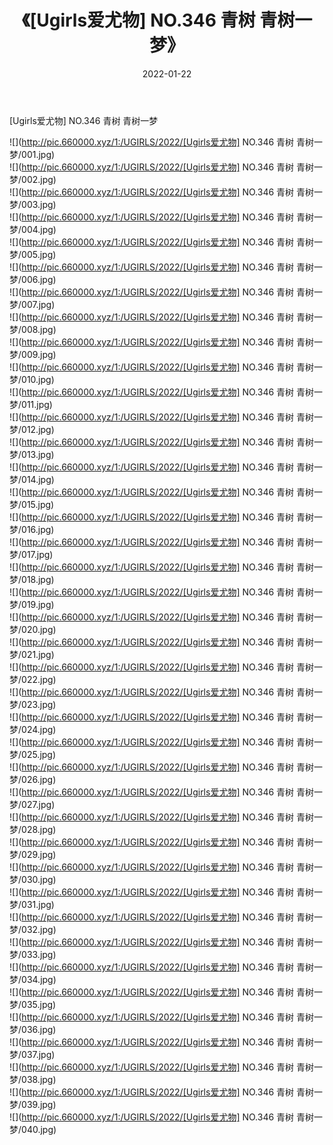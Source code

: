 ﻿---
layout: post
title:  《[Ugirls爱尤物] NO.346 青树 青树一梦》
date:   2022-01-22
img: http://pic.660000.xyz/1:/UGIRLS/2022/[Ugirls爱尤物] NO.346 青树 青树一梦/000.jpg
categories: [美女, 清纯, 唯美]
---

[Ugirls爱尤物] NO.346 青树 青树一梦

 ![](http://pic.660000.xyz/1:/UGIRLS/2022/[Ugirls爱尤物] NO.346 青树 青树一梦/001.jpg) <br>![](http://pic.660000.xyz/1:/UGIRLS/2022/[Ugirls爱尤物] NO.346 青树 青树一梦/002.jpg) <br>![](http://pic.660000.xyz/1:/UGIRLS/2022/[Ugirls爱尤物] NO.346 青树 青树一梦/003.jpg) <br>![](http://pic.660000.xyz/1:/UGIRLS/2022/[Ugirls爱尤物] NO.346 青树 青树一梦/004.jpg) <br>![](http://pic.660000.xyz/1:/UGIRLS/2022/[Ugirls爱尤物] NO.346 青树 青树一梦/005.jpg) <br>![](http://pic.660000.xyz/1:/UGIRLS/2022/[Ugirls爱尤物] NO.346 青树 青树一梦/006.jpg) <br>![](http://pic.660000.xyz/1:/UGIRLS/2022/[Ugirls爱尤物] NO.346 青树 青树一梦/007.jpg) <br>![](http://pic.660000.xyz/1:/UGIRLS/2022/[Ugirls爱尤物] NO.346 青树 青树一梦/008.jpg) <br>![](http://pic.660000.xyz/1:/UGIRLS/2022/[Ugirls爱尤物] NO.346 青树 青树一梦/009.jpg) <br>![](http://pic.660000.xyz/1:/UGIRLS/2022/[Ugirls爱尤物] NO.346 青树 青树一梦/010.jpg) <br>![](http://pic.660000.xyz/1:/UGIRLS/2022/[Ugirls爱尤物] NO.346 青树 青树一梦/011.jpg) <br>![](http://pic.660000.xyz/1:/UGIRLS/2022/[Ugirls爱尤物] NO.346 青树 青树一梦/012.jpg) <br>![](http://pic.660000.xyz/1:/UGIRLS/2022/[Ugirls爱尤物] NO.346 青树 青树一梦/013.jpg) <br>![](http://pic.660000.xyz/1:/UGIRLS/2022/[Ugirls爱尤物] NO.346 青树 青树一梦/014.jpg) <br>![](http://pic.660000.xyz/1:/UGIRLS/2022/[Ugirls爱尤物] NO.346 青树 青树一梦/015.jpg) <br>![](http://pic.660000.xyz/1:/UGIRLS/2022/[Ugirls爱尤物] NO.346 青树 青树一梦/016.jpg) <br>![](http://pic.660000.xyz/1:/UGIRLS/2022/[Ugirls爱尤物] NO.346 青树 青树一梦/017.jpg) <br>![](http://pic.660000.xyz/1:/UGIRLS/2022/[Ugirls爱尤物] NO.346 青树 青树一梦/018.jpg) <br>![](http://pic.660000.xyz/1:/UGIRLS/2022/[Ugirls爱尤物] NO.346 青树 青树一梦/019.jpg) <br>![](http://pic.660000.xyz/1:/UGIRLS/2022/[Ugirls爱尤物] NO.346 青树 青树一梦/020.jpg) <br>![](http://pic.660000.xyz/1:/UGIRLS/2022/[Ugirls爱尤物] NO.346 青树 青树一梦/021.jpg) <br>![](http://pic.660000.xyz/1:/UGIRLS/2022/[Ugirls爱尤物] NO.346 青树 青树一梦/022.jpg) <br>![](http://pic.660000.xyz/1:/UGIRLS/2022/[Ugirls爱尤物] NO.346 青树 青树一梦/023.jpg) <br>![](http://pic.660000.xyz/1:/UGIRLS/2022/[Ugirls爱尤物] NO.346 青树 青树一梦/024.jpg) <br>![](http://pic.660000.xyz/1:/UGIRLS/2022/[Ugirls爱尤物] NO.346 青树 青树一梦/025.jpg) <br>![](http://pic.660000.xyz/1:/UGIRLS/2022/[Ugirls爱尤物] NO.346 青树 青树一梦/026.jpg) <br>![](http://pic.660000.xyz/1:/UGIRLS/2022/[Ugirls爱尤物] NO.346 青树 青树一梦/027.jpg) <br>![](http://pic.660000.xyz/1:/UGIRLS/2022/[Ugirls爱尤物] NO.346 青树 青树一梦/028.jpg) <br>![](http://pic.660000.xyz/1:/UGIRLS/2022/[Ugirls爱尤物] NO.346 青树 青树一梦/029.jpg) <br>![](http://pic.660000.xyz/1:/UGIRLS/2022/[Ugirls爱尤物] NO.346 青树 青树一梦/030.jpg) <br>![](http://pic.660000.xyz/1:/UGIRLS/2022/[Ugirls爱尤物] NO.346 青树 青树一梦/031.jpg) <br>![](http://pic.660000.xyz/1:/UGIRLS/2022/[Ugirls爱尤物] NO.346 青树 青树一梦/032.jpg) <br>![](http://pic.660000.xyz/1:/UGIRLS/2022/[Ugirls爱尤物] NO.346 青树 青树一梦/033.jpg) <br>![](http://pic.660000.xyz/1:/UGIRLS/2022/[Ugirls爱尤物] NO.346 青树 青树一梦/034.jpg) <br>![](http://pic.660000.xyz/1:/UGIRLS/2022/[Ugirls爱尤物] NO.346 青树 青树一梦/035.jpg) <br>![](http://pic.660000.xyz/1:/UGIRLS/2022/[Ugirls爱尤物] NO.346 青树 青树一梦/036.jpg) <br>![](http://pic.660000.xyz/1:/UGIRLS/2022/[Ugirls爱尤物] NO.346 青树 青树一梦/037.jpg) <br>![](http://pic.660000.xyz/1:/UGIRLS/2022/[Ugirls爱尤物] NO.346 青树 青树一梦/038.jpg) <br>![](http://pic.660000.xyz/1:/UGIRLS/2022/[Ugirls爱尤物] NO.346 青树 青树一梦/039.jpg) <br>![](http://pic.660000.xyz/1:/UGIRLS/2022/[Ugirls爱尤物] NO.346 青树 青树一梦/040.jpg) <br>